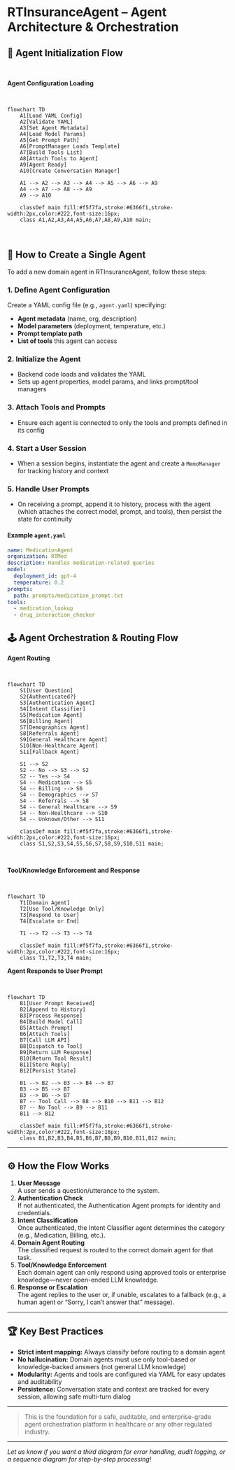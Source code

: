 # RTInsuranceAgent – Agent Architecture & Orchestration

## 🧭 Agent Initialization Flow

<br>

**Agent Configuration Loading**

<br>

```mermaid
flowchart TD
    A1[Load YAML Config]
    A2[Validate YAML]
    A3[Set Agent Metadata]
    A4[Load Model Params]
    A5[Get Prompt Path]
    A6[PromptManager Loads Template]
    A7[Build Tools List]
    A8[Attach Tools to Agent]
    A9[Agent Ready]
    A10[Create Conversation Manager]

    A1 --> A2 --> A3 --> A4 --> A5 --> A6 --> A9
    A4 --> A7 --> A8 --> A9
    A9 --> A10

    classDef main fill:#f5f7fa,stroke:#6366f1,stroke-width:2px,color:#222,font-size:16px;
    class A1,A2,A3,A4,A5,A6,A7,A8,A9,A10 main;
```

<br>

## 🚀 How to Create a Single Agent

To add a new domain agent in RTInsuranceAgent, follow these steps:

### 1. Define Agent Configuration
Create a YAML config file (e.g., `agent.yaml`) specifying:
- **Agent metadata** (name, org, description)
- **Model parameters** (deployment, temperature, etc.)
- **Prompt template path**
- **List of tools** this agent can access

### 2. Initialize the Agent
- Backend code loads and validates the YAML
- Sets up agent properties, model params, and links prompt/tool managers

### 3. Attach Tools and Prompts
- Ensure each agent is connected to only the tools and prompts defined in its config

### 4. Start a User Session
- When a session begins, instantiate the agent and create a `MemoManager` for tracking history and context

### 5. Handle User Prompts
- On receiving a prompt, append it to history, process with the agent (which attaches the correct model, prompt, and tools), then persist the state for continuity

#### Example `agent.yaml`
```yaml
name: MedicationAgent
organization: RTMed
description: Handles medication-related queries
model:
  deployment_id: gpt-4
  temperature: 0.2
prompts:
  path: prompts/medication_prompt.txt
tools:
  - medication_lookup
  - drug_interaction_checker
```

## 🕹️ Agent Orchestration & Routing Flow

**Agent Routing**

<br>

```mermaid
flowchart TD
    S1[User Question]
    S2{Authenticated?}
    S3[Authentication Agent]
    S4[Intent Classifier]
    S5[Medication Agent]
    S6[Billing Agent]
    S7[Demographics Agent]
    S8[Referrals Agent]
    S9[General Healthcare Agent]
    S10[Non-Healthcare Agent]
    S11[Fallback Agent]

    S1 --> S2
    S2 -- No --> S3 --> S2
    S2 -- Yes --> S4
    S4 -- Medication --> S5
    S4 -- Billing --> S6
    S4 -- Demographics --> S7
    S4 -- Referrals --> S8
    S4 -- General Healthcare --> S9
    S4 -- Non-Healthcare --> S10
    S4 -- Unknown/Other --> S11

    classDef main fill:#f5f7fa,stroke:#6366f1,stroke-width:2px,color:#222,font-size:16px;
    class S1,S2,S3,S4,S5,S6,S7,S8,S9,S10,S11 main;
```
<br>

**Tool/Knowledge Enforcement and Response**

<br>

```mermaid
flowchart TD
    T1[Domain Agent]
    T2[Use Tool/Knowledge Only]
    T3[Respond to User]
    T4[Escalate or End]

    T1 --> T2 --> T3 --> T4

    classDef main fill:#f5f7fa,stroke:#6366f1,stroke-width:2px,color:#222,font-size:16px;
    class T1,T2,T3,T4 main;
```

**Agent Responds to User Prompt**

<br>

```mermaid
flowchart TD
    B1[User Prompt Received]
    B2[Append to History]
    B3[Process Response]
    B4[Build Model Call]
    B5[Attach Prompt]
    B6[Attach Tools]
    B7[Call LLM API]
    B8[Dispatch to Tool]
    B9[Return LLM Response]
    B10[Return Tool Result]
    B11[Store Reply]
    B12[Persist State]

    B1 --> B2 --> B3 --> B4 --> B7
    B3 --> B5 --> B7
    B3 --> B6 --> B7
    B7 -- Tool Call --> B8 --> B10 --> B11 --> B12
    B7 -- No Tool --> B9 --> B11
    B11 --> B12

    classDef main fill:#f5f7fa,stroke:#6366f1,stroke-width:2px,color:#222,font-size:16px;
    class B1,B2,B3,B4,B5,B6,B7,B8,B9,B10,B11,B12 main;
```


---

## ⚙️ How the Flow Works

1. **User Message**  
   A user sends a question/utterance to the system.
2. **Authentication Check**  
   If not authenticated, the Authentication Agent prompts for identity and credentials.
3. **Intent Classification**  
   Once authenticated, the Intent Classifier agent determines the category (e.g., Medication, Billing, etc.).
4. **Domain Agent Routing**  
   The classified request is routed to the correct domain agent for that task.
5. **Tool/Knowledge Enforcement**  
   Each domain agent can only respond using approved tools or enterprise knowledge—never open-ended LLM knowledge.
6. **Response or Escalation**  
   The agent replies to the user or, if unable, escalates to a fallback (e.g., a human agent or “Sorry, I can’t answer that” message).

---

## 🏆 Key Best Practices

- **Strict intent mapping:** Always classify before routing to a domain agent
- **No hallucination:** Domain agents must use only tool-based or knowledge-backed answers (not general LLM knowledge)
- **Modularity:** Agents and tools are configured via YAML for easy updates and auditability
- **Persistence:** Conversation state and context are tracked for every session, allowing safe multi-turn dialog

---

> This is the foundation for a safe, auditable, and enterprise-grade agent orchestration platform in healthcare or any other regulated industry.

---

*Let us know if you want a third diagram for error handling, audit logging, or a sequence diagram for step-by-step processing!*